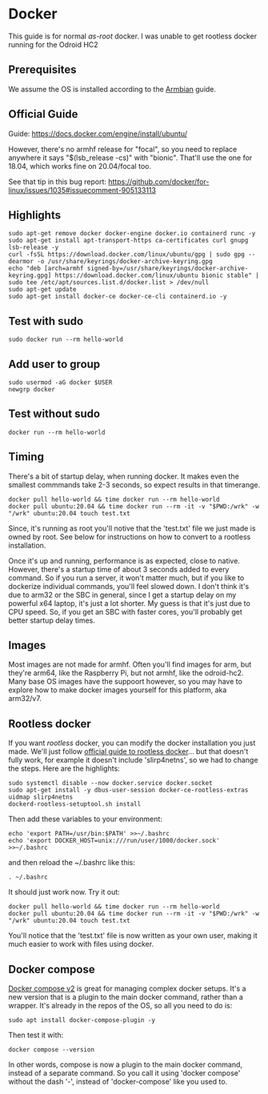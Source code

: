 # Docker

This guide is for normal *as-root* docker. I was unable to get rootless docker running for the Odroid HC2

## Prerequisites

We assume the OS is installed according to the [Armbian](./ARMBIAN.md) guide.

## Official Guide

Guide: <https://docs.docker.com/engine/install/ubuntu/>

However, there's no armhf release for "focal", so you need to replace anywhere it says "$(lsb_release -cs)" with "bionic". That'll use the one for 18.04, which works fine on 20.04/focal too.

See that tip in this bug report: <https://github.com/docker/for-linux/issues/1035#issuecomment-905133113>

## Highlights

    sudo apt-get remove docker docker-engine docker.io containerd runc -y
    sudo apt-get install apt-transport-https ca-certificates curl gnupg lsb-release -y
    curl -fsSL https://download.docker.com/linux/ubuntu/gpg | sudo gpg --dearmor -o /usr/share/keyrings/docker-archive-keyring.gpg
    echo "deb [arch=armhf signed-by=/usr/share/keyrings/docker-archive-keyring.gpg] https://download.docker.com/linux/ubuntu bionic stable" | sudo tee /etc/apt/sources.list.d/docker.list > /dev/null
    sudo apt-get update
    sudo apt-get install docker-ce docker-ce-cli containerd.io -y

## Test with sudo

    sudo docker run --rm hello-world

## Add user to group

    sudo usermod -aG docker $USER
    newgrp docker

## Test without sudo

    docker run --rm hello-world

## Timing

There's a bit of startup delay, when running docker. It makes even the smallest commmands take 2-3 seconds, so expect results in that timerange.

    docker pull hello-world && time docker run --rm hello-world
    docker pull ubuntu:20.04 && time docker run --rm -it -v "$PWD:/wrk" -w "/wrk" ubuntu:20.04 touch test.txt

Since, it's running as root you'll notive that the 'test.txt' file we just made is owned by root. See below for instructions on how to convert to a rootless installation.

Once it's up and running, performance is as expected, close to native. However, there's a startup time of about 3 seconds added to every command. So if you run a server, it won't matter much, but if you like to dockerize individual commands, you'll feel slowed down. I don't think it's due to arm32 or the SBC in general, since I get a startup delay on my powerful x64 laptop, it's just a lot shorter. My guess is that it's just due to CPU speed. So, if you get an SBC with faster cores, you'll probably get better startup delay times.

## Images

Most images are not made for armhf. Often you'll find images for arm, but they're arm64, like the Raspberry Pi, but not armhf, like the odroid-hc2. Many base OS images have the suppoort however, so you may have to explore how to make docker images yourself for this platform, aka arm32/v7.

## Rootless docker

If you want *rootless* docker, you can modify the docker installation you just made. We'll just follow [official guide to rootless docker](https://docs.docker.com/engine/security/rootless/)... but that doesn't fully work, for example it doesn't include 'slirp4netns', so we had to change the steps. Here are the highlights:

    sudo systemctl disable --now docker.service docker.socket
    sudo apt-get install -y dbus-user-session docker-ce-rootless-extras uidmap slirp4netns
    dockerd-rootless-setuptool.sh install

Then add these variables to your environment:

    echo 'export PATH=/usr/bin:$PATH' >>~/.bashrc
    echo 'export DOCKER_HOST=unix:///run/user/1000/docker.sock' >>~/.bashrc

and then reload the ~/.bashrc like this:

    . ~/.bashrc

It should just work now. Try it out:

    docker pull hello-world && time docker run --rm hello-world
    docker pull ubuntu:20.04 && time docker run --rm -it -v "$PWD:/wrk" -w "/wrk" ubuntu:20.04 touch test.txt

You'll notice that the 'test.txt' file is now written as your own user, making it much easier to work with files using docker.

## Docker compose

[Docker compose v2](https://docs.docker.com/compose/cli-command/) is great for managing complex docker setups. It's a new version that is a plugin to the main docker command, rather than a wrapper. It's already in the repos of the OS, so all you need to do is:

    sudo apt install docker-compose-plugin -y

Then test it with:

    docker compose --version

In other words, compose is now a plugin to the main docker command, instead of a separate command. So you call it using 'docker compose' without the dash '-', instead of 'docker-compose' like you used to.
